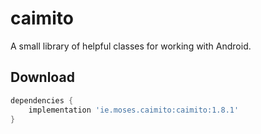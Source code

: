 # caimito
A small library of helpful classes for working with Android.

Download
--------

```groovy
dependencies {
    implementation 'ie.moses.caimito:caimito:1.8.1'
}
```
